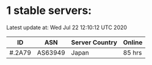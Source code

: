 # 1 stable servers:

Latest update at: Wed Jul 22 12:10:12 UTC 2020

| ID | ASN | Server Country | Online |
| -- | --- | -------------- | ------ |
| #.2A79 | AS63949 | Japan | 85 hrs |

